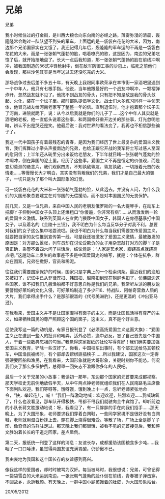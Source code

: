 # 兄弟

兄弟

我小时候住过的打金街，是川西大粮仓向东向南的必经之路。薄雾弥漫的清晨，轰隆隆常会跑过一队队望不到头的军车，上面运的是一袋袋白花花的大米，因为，南边那个兄弟国家实在太饿了。我还记得几年后，轰隆隆的军车运的不再是一袋袋白花花的大米，而是一张张朝气蓬勃的脸，唱着嘹亮的歌，这是因为，南边的兄弟吃饱了后，就开始抢地盘了。长大一点后我知道，那一张张朝气蓬勃的脸在前线冲啊冲，被我国制造的56式冲锋枪射中，倒在敌军防御工事的沙包上，临死之前他们会发现，那些沙包其实是当年送过去还没吃完的大米。

那场战争过去后差不多五十年，有天晚上我跟同事欧荣承在羊市街一家酒吧里遇到一个中年人，他只有七根手指。他说，当年他跟最好的一个战友冲啊冲，一颗榴弹炸开，忽然战友就不见了。他找不到战友的骨头，只有把不知是敌是我的骨头敛起、火化，装在一个坛子里。那时部队提倡学文化，战士们大多练习同样一手仿宋体，他冒充战友给河南老家写了整整一年的信。直到退伍时，他才抱着那个坛子去了河南，进院就跪下，说：从今以后我就是你们的儿子了......这个中年人其实就是酒吧的老板，他一直低头说着这些事，和两国修好重开边关的那些事，灯光忽明忽暗，辨认不出是哭还是笑。他最后说：我对世界的看法变了，我再也不相信那些骗子了。

我这一代中国孩子有着最残忍的青春，是因为我们经历了世上最复杂的爱国主义教育，我们挥舞过小拳头声援南边的兄弟，也给正跟它开战的我军将士写过感人至深的慰问信；上半年还从碗里分出米饭给老朋友，下半年就目睹一张张朝气蓬勃的脸冲啊冲，倒在异国的泥土里。经历了这些事，爱国主义不再是恒定的价值观，而是变幻莫测的悬念片，我们观察四周，不知孰敌孰友，孰友孰敌，一切跟着元首的表情走……等慢慢长大才明白，其实没有背叛我们的兄弟，我们才是自己最大的骗子，一切只是为了那个叫大国形象的幻觉。

可一袋袋白花花的大米和一张张朝气蓬勃的脸，从此远去。并没有人问，为什么我们的大国形象总要建立在对邻国的无偿援助，而不是对本国国民的无畏保护。

前几天，又是一位兄弟，来自中国人民的老朋友俄罗斯的一名大提琴手，在动车上把脚丫子伸到中国女子头顶上还爆粗口“你傻逼，你非常有病”......从而激发新一轮的爱国主义激情。联系到英国人在宣武门猥亵中国女子，韩国人在肯德基暴打中国女子，以及着名的《金陵十三钗》，我不明白为什么每当反华分子对我不利，总要对我们的女子这么集中地耍流氓。我也不明白为什么每当我们需要宣传爱国主义，就要把自家的女性推到宣传第一线。可是我还被激发了爱国主义激情，最被激发的原因是：对方那么嚣张，列车员却在讨论受欺负的女子用杂志敲打对方的脚丫子是否正确，乘警不着四六问了些话后，结论竟是：“人家是艺术家，脚跷高点就跷高点吧。”这趟动车上发生的故事差不多是中国爱国史的缩写，就是：个体在抗争，群众在围观，兄弟在撒野，官员和稀泥。

往往我们需要国家保护的时候，国家只是字典上的一个检索词条。最近我们的渔船又被扣了，记忆中已从菲律宾扣、韩国扣、越南扣到现在朝鲜也扣了，仿佛周边这些国家，谁不扣我们几艘渔船都不好意思自称是我们的兄弟。我常听左派的朋友说要警惕好莱坞的文化入侵，可好莱坞制造了多少F16、特战队、阿帕奇营救人质的大片，我们拿得出手什么？是那部很滥的《代号美洲豹》，还是更滥的《冲出亚马逊》。

在我看来，爱国主义并不是让国家混得有面子的主义，而是让国民活得有尊严的主义，如果牺牲国民的尊严照顾这个国的面子，这主义，真不是个好主意。

促使我写这一篇的动机是，有家日报刊登了《必须高扬爱国主义这面大旗》：“爱国主义正在遭到一些人的批评和嘲弄，适外必赞，逢中必反，忘了自己首先是个中国人，干着一些数典忘祖的勾当。”我觉得这家报纸的社论写得真好！我们确实要加强爱国主义教育，铲除一些汉奸了。你看，中国校车出事时，有个部去送给马其顿校车，中国渔民被绑时，有个部却去帮绑匪插秧子……所以我建议，国家这次一定得强硬要回船和渔民，在我看来，大国形象就是大哥形象，关键时刻你不能怂。何况我们交了那么多保护费，总得罩一回矢志不渝跟你多年的人民吧。

最后一个关于兄弟的小故事：我读初一那年，东边那个国家的元首要来成都视察。那天学校史无前例地放假半天，从中午两点钟老师就组织我们在人民南路毛主席像下面列队欢迎。我们等呀等，饿呀饿，饿到晚上十一点，忽听老师紧张地命令，“快，举起花儿，喊！ ”我们一阵激动地喊：欢迎欢迎，热烈欢迎......我喊缺氧了，什么也没看见，那车队开得极快，甩都不甩我们就驶向金牛宾馆了。却听前边的小队长蒋文胜激动地说：呀，我看见了，有一只胖胖的手在向我们招手……那天晚上，为了大国形象，老师要求我们穿着白网鞋，一些同学家境不是很好没有白网鞋，老师就用湿白粉抹上去，穿在脚上烧得很难受。等散了场，广场上全是脚丫子印，像奇怪的鸟群驻足过。那天晚上我们都很饿，被看不见的元首接见后，我和蒋文胜沿着长长的干道走回家，差点晕倒。

第二天，报纸统一刊登了这样的消息：友谊长存，成都援助该国粮食多少吨......我咽了一口口唾沬，虽觉得两国友谊充满胃酸，仍骄傲不已。

我由衷地为我国和这个国长存的友谊感到高兴。

像我这样的爱国者，却时时被骂为汉奸。每当被骂时，我很想说：兄弟，可曾记得一袋袋雪白的大米运到南边，一张张朝气蓬勃的脸仆倒在前线，青春被子弹击穿，不回故乡，永逝我颜。有天晚上，一群中国小屁孩饿着的肚皮，为大国形象站台。

20/05/2012